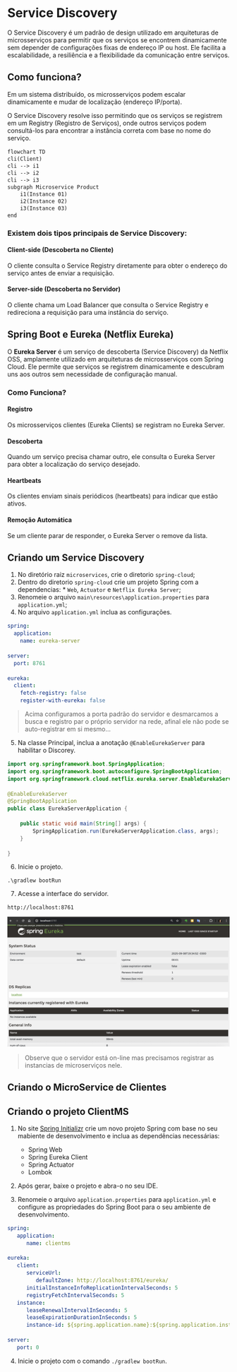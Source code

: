 # Service Discovery

O Service Discovery é um padrão de design utilizado em arquiteturas de microsserviços para permitir que os serviços se encontrem dinamicamente sem depender de configurações fixas de endereço IP ou host. Ele facilita a escalabilidade, a resiliência e a flexibilidade da comunicação entre serviços.

## Como funciona?

Em um sistema distribuído, os microsserviços podem escalar dinamicamente e mudar de localização (endereço IP/porta).

O Service Discovery resolve isso permitindo que os serviços se registrem em um Registry (Registro de Serviços), onde outros serviços podem consultá-los para encontrar a instância correta com base no nome do serviço.

```mermaid
flowchart TD
cli(Client)
cli --> i1 
cli --> i2
cli --> i3
subgraph Microservice Product
    i1(Instance 01)
    i2(Instance 02)
    i3(Instance 03)
end
```

### Existem dois tipos principais de Service Discovery:

#### Client-side (Descoberta no Cliente)

O cliente consulta o Service Registry diretamente para obter o endereço do serviço antes de enviar a requisição.

#### Server-side (Descoberta no Servidor)

O cliente chama um Load Balancer que consulta o Service Registry e redireciona a requisição para uma instância do serviço.

## Spring Boot e Eureka (Netflix Eureka)

O **Eureka Server** é um serviço de descoberta (Service Discovery) da Netflix OSS, amplamente utilizado em arquiteturas de microsserviços com Spring Cloud.
Ele permite que serviços se registrem dinamicamente e descubram uns aos outros sem necessidade de configuração manual.

### Como Funciona?
#### Registro
Os microsserviços clientes (Eureka Clients) se registram no Eureka Server.

#### Descoberta
Quando um serviço precisa chamar outro, ele consulta o Eureka Server para obter a localização do serviço desejado.

#### Heartbeats
Os clientes enviam sinais periódicos (heartbeats) para indicar que estão ativos.

#### Remoção Automática
Se um cliente parar de responder, o Eureka Server o remove da lista.

## Criando um Service Discovery

1. No diretório raiz `microservices`, crie o diretorio `spring-cloud`;
2. Dentro do diretorio `spring-cloud` crie um projeto Spring com a dependencias: * `Web`, `Actuator` e `Netflix Eureka Server`;
3. Renomeie o arquivo `main\resources\application.properties` para `application.yml`;
4. No arquivo `application.yml` inclua as configurações.

```yml
spring:
  application:
    name: eureka-server

server:
  port: 8761

eureka:
  client:
    fetch-registry: false
    register-with-eureka: false
```

> Acima configuramos a porta padrão do servidor e desmarcamos a busca e registro par o próprio servidor na rede, afinal ele não pode se auto-registrar em si mesmo...

5. Na classe Principal, inclua a anotação `@EnableEurekaServer` para habilitar o Discorey.

```java
import org.springframework.boot.SpringApplication;
import org.springframework.boot.autoconfigure.SpringBootApplication;
import org.springframework.cloud.netflix.eureka.server.EnableEurekaServer;

@EnableEurekaServer
@SpringBootApplication
public class EurekaServerApplication {

	public static void main(String[] args) {
		SpringApplication.run(EurekaServerApplication.class, args);
	}

}
```

6. Inicie o projeto.

```shell
.\gradlew bootRun
```

7. Acesse a interface do servidor.

```
http://localhost:8761
```

![](/docs/images/eureka.png)

> Observe que o servidor está on-line mas precisamos registrar as instancias de microserviços nele.


## Criando o MicroService de Clientes

## Criando o projeto ClientMS

1. No site [Spring Initializr](https://start.spring.io) crie um novo projeto Spring com base no seu mabiente de desenvolvimento e inclua as dependências necessárias:
    - Spring Web
    - Spring Eureka Client
    - Spring Actuator
    - Lombok

2. Após gerar, baixe o projeto e abra-o no seu IDE.

3. Renomeie o arquivo `application.properties` para `application.yml` e configure as propriedades do Spring Boot para o seu ambiente de desenvolvimento.

```yml
spring:
   application:
      name: clientms

eureka:
   client:
      serviceUrl:
         defaultZone: http://localhost:8761/eureka/
      initialInstanceInfoReplicationIntervalSeconds: 5
      registryFetchIntervalSeconds: 5
   instance:
      leaseRenewalIntervalInSeconds: 5
      leaseExpirationDurationInSeconds: 5
      instance-id: ${spring.application.name}:${spring.application.instance_id:${ramdom.value}}

server:
   port: 0
```

4. Inicie o projeto com o comando `./gradlew bootRun`.
